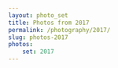 ```yaml
---
layout: photo_set
title: Photos from 2017
permalink: /photography/2017/
slug: photos-2017
photos:
    set: 2017
---
```

